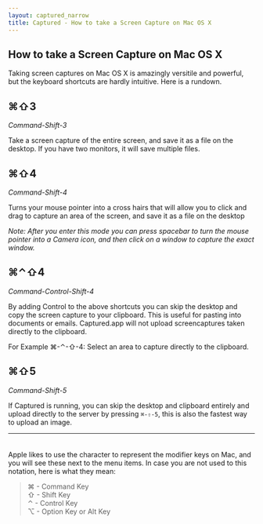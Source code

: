 ```yaml
---
layout: captured_narrow
title: Captured - How to take a Screen Capture on Mac OS X
---
```


## How to take a Screen Capture on Mac OS X

Taking screen captures on Mac OS X is amazingly versitile and powerful, but the keyboard shortcuts are hardly intuitive. Here is a rundown.

## ⌘⇧3

_Command-Shift-3_

Take a screen capture of the entire screen, and save it as a file on the desktop. If you have two monitors, it will save multiple files.

## ⌘⇧4

_Command-Shift-4_

Turns your mouse pointer into a cross hairs that will allow you to click and drag to capture an area of the screen, and save it as a file on the desktop

_Note: After you enter this mode you can press spacebar to turn the mouse pointer into a Camera icon, and then click on a window to capture the exact window._


## ⌘⌃⇧4

_Command-Control-Shift-4_

By adding Control to the above shortcuts you can skip the desktop and copy the screen capture to your clipboard. This is useful for pasting into documents or emails. Captured.app will not upload screencaptures taken directly to the clipboard.

For Example
⌘-⌃-⇧-4: Select an area to capture directly to the clipboard.

## ⌘⇧5

_Command-Shift-5_

If Captured is running, you can skip the desktop and clipboard entirely and upload directly to the server by pressing `⌘-⇧-5`, this is also the fastest way to upload an image.

----
<div class="reviews span-8">
<p class='' style="padding-top:20px">
Apple likes to use the character to represent the modifier keys on Mac, and you will see these next to the menu items. In case you are not used to this notation, here is what they mean:
</p>
</div>
<div class="reviews span-8">
<blockquote>
    ⌘ - Command Key <br>
    ⇧ - Shift Key <br>
    ⌃ - Control Key <br>
    ⌥ - Option Key or Alt Key <br>
</blockquote>
</div>
